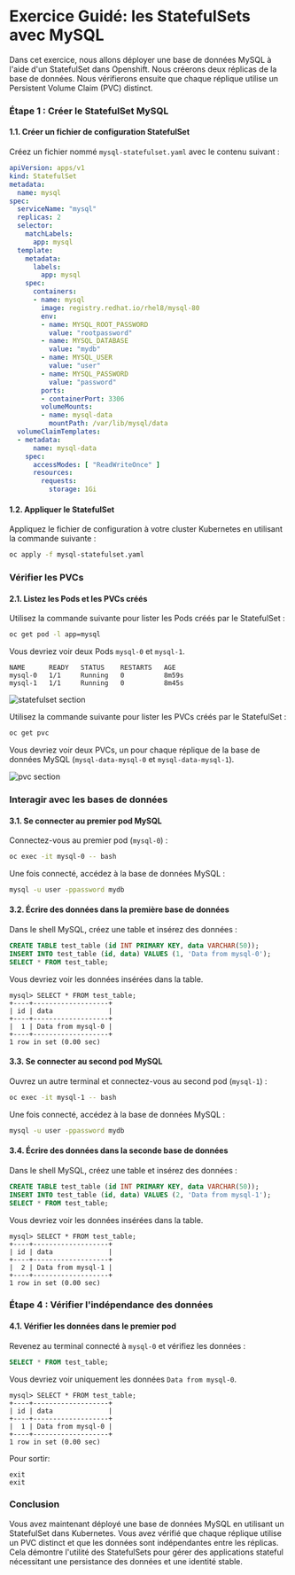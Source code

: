 # Exercice Guidé: les StatefulSets avec MySQL

Dans cet exercice, nous allons déployer une base de données MySQL à l'aide d'un StatefulSet dans Openshift. Nous créerons deux réplicas de la base de données. Nous vérifierons ensuite que chaque réplique utilise un Persistent Volume Claim (PVC) distinct.

### Étape 1 : Créer le StatefulSet MySQL

#### 1.1. Créer un fichier de configuration StatefulSet

Créez un fichier nommé `mysql-statefulset.yaml` avec le contenu suivant :

```yaml
apiVersion: apps/v1
kind: StatefulSet
metadata:
  name: mysql
spec:
  serviceName: "mysql"
  replicas: 2
  selector:
    matchLabels:
      app: mysql
  template:
    metadata:
      labels:
        app: mysql
    spec:
      containers:
      - name: mysql
        image: registry.redhat.io/rhel8/mysql-80
        env:
        - name: MYSQL_ROOT_PASSWORD
          value: "rootpassword"
        - name: MYSQL_DATABASE
          value: "mydb"
        - name: MYSQL_USER
          value: "user"
        - name: MYSQL_PASSWORD
          value: "password"
        ports:
        - containerPort: 3306
        volumeMounts:
        - name: mysql-data
          mountPath: /var/lib/mysql/data
  volumeClaimTemplates:
  - metadata:
      name: mysql-data
    spec:
      accessModes: [ "ReadWriteOnce" ]
      resources:
        requests:
          storage: 1Gi
```

#### 1.2. Appliquer le StatefulSet

Appliquez le fichier de configuration à votre cluster Kubernetes en utilisant la commande suivante :

```sh
oc apply -f mysql-statefulset.yaml
```

### Vérifier les PVCs

#### 2.1. Listez les Pods et les PVCs créés

Utilisez la commande suivante pour lister les Pods créés par le StatefulSet :

```sh
oc get pod -l app=mysql
```

Vous devriez voir deux Pods `mysql-0` et `mysql-1`.

```shell
NAME      READY   STATUS    RESTARTS   AGE
mysql-0   1/1     Running   0          8m59s
mysql-1   1/1     Running   0          8m45s
```

![statefulset section](./images/statefulset-ui.png)

Utilisez la commande suivante pour lister les PVCs créés par le StatefulSet :

```sh
oc get pvc
```

Vous devriez voir deux PVCs, un pour chaque réplique de la base de données MySQL (`mysql-data-mysql-0` et `mysql-data-mysql-1`).

![pvc section](./images/pvc-ui.png)

### Interagir avec les bases de données

#### 3.1. Se connecter au premier pod MySQL

Connectez-vous au premier pod (`mysql-0`) :

```sh
oc exec -it mysql-0 -- bash
```

Une fois connecté, accédez à la base de données MySQL :

```sh
mysql -u user -ppassword mydb
```

#### 3.2. Écrire des données dans la première base de données

Dans le shell MySQL, créez une table et insérez des données :

```sql
CREATE TABLE test_table (id INT PRIMARY KEY, data VARCHAR(50));
INSERT INTO test_table (id, data) VALUES (1, 'Data from mysql-0');
SELECT * FROM test_table;
```

Vous devriez voir les données insérées dans la table.

```shell
mysql> SELECT * FROM test_table;
+----+-------------------+
| id | data              |
+----+-------------------+
|  1 | Data from mysql-0 |
+----+-------------------+
1 row in set (0.00 sec)
```

#### 3.3. Se connecter au second pod MySQL

Ouvrez un autre terminal et connectez-vous au second pod (`mysql-1`) :

```sh
oc exec -it mysql-1 -- bash
```

Une fois connecté, accédez à la base de données MySQL :

```sh
mysql -u user -ppassword mydb
```

#### 3.4. Écrire des données dans la seconde base de données

Dans le shell MySQL, créez une table et insérez des données :

```sql
CREATE TABLE test_table (id INT PRIMARY KEY, data VARCHAR(50));
INSERT INTO test_table (id, data) VALUES (2, 'Data from mysql-1');
SELECT * FROM test_table;
```

Vous devriez voir les données insérées dans la table.

```shell
mysql> SELECT * FROM test_table;
+----+-------------------+
| id | data              |
+----+-------------------+
|  2 | Data from mysql-1 |
+----+-------------------+
1 row in set (0.00 sec)
```

### Étape 4 : Vérifier l'indépendance des données

#### 4.1. Vérifier les données dans le premier pod

Revenez au terminal connecté à `mysql-0` et vérifiez les données :

```sql
SELECT * FROM test_table;
```

Vous devriez voir uniquement les données `Data from mysql-0`.

```shell
mysql> SELECT * FROM test_table;
+----+-------------------+
| id | data              |
+----+-------------------+
|  1 | Data from mysql-0 |
+----+-------------------+
1 row in set (0.00 sec)
```

Pour sortir:

```shell
exit
exit
```

### Conclusion

Vous avez maintenant déployé une base de données MySQL en utilisant un StatefulSet dans Kubernetes. Vous avez vérifié que chaque réplique utilise un PVC distinct et que les données sont indépendantes entre les réplicas. Cela démontre l'utilité des StatefulSets pour gérer des applications stateful nécessitant une persistance des données et une identité stable.

